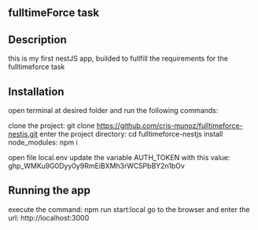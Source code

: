<h2>fulltimeForce task<h2>

## Description

this is my first nestJS app, builded to fullfill the requirements for the fulltimeforce task

## Installation

open terminal at desired folder and run the following commands:

clone the project: git clone https://github.com/cris-munoz/fulltimeforce-nestjs.git
enter the project directory: cd fulltimeforce-nestjs
install node_modules: npm i

open file local.env
update the variable AUTH_TOKEN with this value: 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

## Running the app

execute the command: npm run start:local
go to the browser and enter the url: http://localhost:3000
